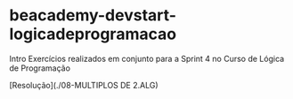 # beacademy-devstart-logicadeprogramacao


Intro
Exercícios realizados em conjunto para a Sprint 4 no Curso de Lógica de Programação

  
[Resolução](./08-MULTIPLOS DE 2.ALG)
